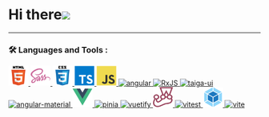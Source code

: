 <h1 align="left">Hi there<img src="https://media.giphy.com/media/WUlplcMpOCEmTGBtBW/giphy.gif" width="30"></h1>

---

### 🛠 Languages and Tools :

<p>
  <a href="https://www.w3.org/html/" target="_blank"> <img src="https://raw.githubusercontent.com/devicons/devicon/master/icons/html5/html5-original-wordmark.svg" alt="html5" width="40" height="40"/> </a>
  <a href="https://sass-lang.com/" target="_blank"> <img src="https://raw.githubusercontent.com/devicons/devicon/master/icons/sass/sass-original.svg" alt="sass" width="40" height="40"/> </a>
  <a href="https://www.w3schools.com/css/" target="_blank"> <img src="https://raw.githubusercontent.com/devicons/devicon/master/icons/css3/css3-original-wordmark.svg" alt="css3" width="40" height="40"/> </a>
  <a href="https://www.typescriptlang.org/" target="_blank"> <img src="https://raw.githubusercontent.com/devicons/devicon/master/icons/typescript/typescript-original.svg" alt="typescript" width="40" height="40"/> </a>
  <a href="https://ecma-international.org/publications-and-standards/standards/ecma-262/" target="_blank"> <img src="https://raw.githubusercontent.com/devicons/devicon/master/icons/javascript/javascript-original.svg" alt="javascript" width="40" height="40"/> </a>
  <a href="https://angular.io" target="_blank"> <img src="https://angular.io/assets/images/logos/angular/angular.svg" alt="angular" width="40" height="40"/> </a>
  <a href="https://rxjs.dev/" target="_blank"> <img src="https://raw.githubusercontent.com/devicons/devicon/master/icons/reactivex/reactivex-original.svg" alt="RxJS" width="40" height="40"/> </a>
  <a href="https://taiga-ui.dev/" target="_blank"> <img src="https://taiga-ui.dev/assets/images/favicon/favicon.svg" alt="taiga-ui" width="40" height="40"/> </a>
  <a href="https://material.angular.io/" target="_blank"> <img src="https://material.angular.io/assets/img/favicons/favicon.ico" alt="angular-material" width="40" height="40"/> </a>
  <a href="https://vuejs.org/" target="_blank"> <img src="https://raw.githubusercontent.com/devicons/devicon/master/icons/vuejs/vuejs-original.svg" alt="vuejs" width="40" height="40"/> </a>
  <a href="https://pinia.vuejs.org/" target="_blank"> <img src="https://pinia.vuejs.org/logo.svg" alt="pinia" width="40" height="40"/> </a>
  <a href="https://vuetifyjs.com/en/" target="_blank"> <img src="https://cdn.vuetifyjs.com/images/logos/logo.svg" alt="vuetify" width="40" height="40"/> </a>
  <a href="https://jestjs.io/" target="_blank"> <img src="https://raw.githubusercontent.com/devicons/devicon/master/icons/jest/jest-plain.svg" alt="jest" width="40" height="40"/> </a>
  <a href="https://vitest.dev/" target="_blank"> <img src="https://vitest.dev/assets/logo-shadow.svg" alt="vitest" width="40" height="40"/> </a>
  <a href="https://webpack.js.org/" target="_blank"> <img src="https://raw.githubusercontent.com/devicons/devicon/master/icons/webpack/webpack-original.svg" alt="webpacks" width="40" height="40"/> </a>
  <a href="https://vitejs.dev/" target="_blank"> <img src="https://vitejs.dev/logo.svg" alt="vite" width="40" height="40"/> </a>
</p>
